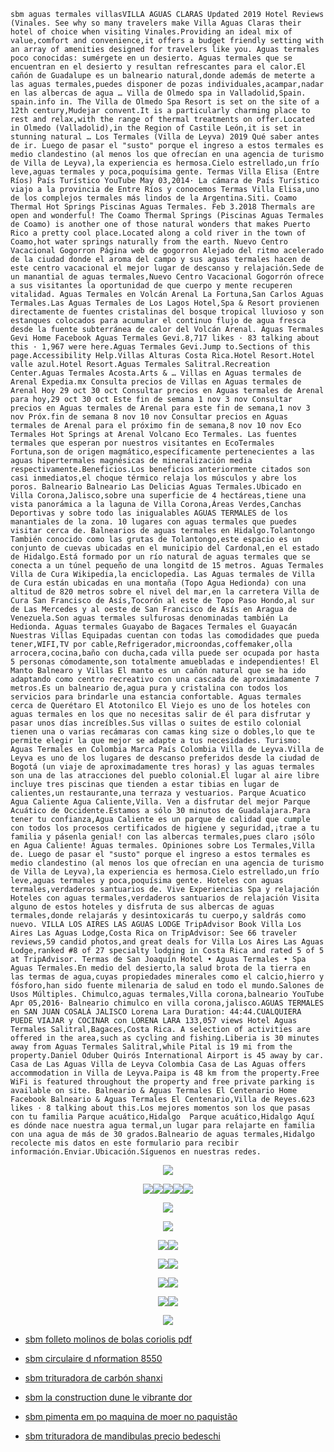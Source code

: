 
```
sbm aguas termales villasVILLA AGUAS CLARAS Updated 2019 Hotel Reviews (Vinales. See why so many travelers make Villa Aguas Claras their hotel of choice when visiting Vinales.Providing an ideal mix of value,comfort and convenience,it offers a budget friendly setting with an array of amenities designed for travelers like you. Aguas termales poco conocidas: sumérgete en un desierto. Aguas termales que se encuentran en el desierto y resultan refrescantes para el calor.El cañón de Guadalupe es un balneario natural,donde además de meterte a las aguas termales,puedes disponer de pozas individuales,acampar,nadar en las albercas de agua … Villa de Olmedo spa in Valladolid,Spain. spain.info in. The Villa de Olmedo Spa Resort is set on the site of a 12th century,Mudejar convent.It is a particularly charming place to rest and relax,with the range of thermal treatments on offer.Located in Olmedo (Valladolid),in the Region of Castile León,it is set in stunning natural … Los Termales (Villa de Leyva) 2019 Qué saber antes de ir. Luego de pasar el "susto" porque el ingreso a estos termales es medio clandestino (al menos los que ofrecían en una agencia de turismo de Villa de Leyva),la experiencia es hermosa.Cielo estrellado,un frío leve,aguas termales y poca,poquísima gente. Termas Villa Elisa (Entre Ríos) País Turístico YouTube May 03,2014· La cámara de País Turístico viajo a la provincia de Entre Ríos y conocemos Termas Villa Elisa,uno de los complejos termales más lindos de la Argentina.Siti. Coamo Thermal Hot Springs Piscinas Aguas Termales. Feb 3.2018 Thermals are open and wonderful! The Coamo Thermal Springs (Piscinas Aguas Termales de Coamo) is another one of those natural wonders that makes Puerto Rico a pretty cool place.Located along a cold river in the town of Coamo,hot water springs naturally from the earth. Nuevo Centro Vacacional Gogorron Página web de gogorron Alejado del ritmo acelerado de la ciudad donde el aroma del campo y sus aguas termales hacen de este centro vacacional el mejor lugar de descanso y relajación.Sede de un manantial de aguas termales,Nuevo Centro Vacacional Gogorrón ofrece a sus visitantes la oportunidad de que cuerpo y mente recuperen vitalidad. Aguas Termales en Volcán Arenal La Fortuna,San Carlos Aguas Termales.Las Aguas Termales de Los Lagos Hotel,Spa & Resort provienen directamente de fuentes cristalinas del bosque tropical lluvioso y son estanques colocados para acumular el continuo flujo de agua fresca desde la fuente subterránea de calor del Volcán Arenal. Aguas Termales Gevi Home Facebook Aguas Termales Gevi.8,717 likes · 83 talking about this · 1,967 were here.Aguas Termales Gevi.Jump to.Sections of this page.Accessibility Help.Villas Alturas Costa Rica.Hotel Resort.Hotel valle azul.Hotel Resort.Aguas Termales Salitral.Recreation Center.Aguas Termales Acosta.Arts & … Villas en Aguas termales de Arenal Expedia.mx Consulta precios de Villas en Aguas termales de Arenal Hoy 29 oct 30 oct Consultar precios en Aguas termales de Arenal para hoy,29 oct 30 oct Este fin de semana 1 nov 3 nov Consultar precios en Aguas termales de Arenal para este fin de semana,1 nov 3 nov Próx.fin de semana 8 nov 10 nov Consultar precios en Aguas termales de Arenal para el próximo fin de semana,8 nov 10 nov Eco Termales Hot Springs at Arenal Volcano Eco Termales. Las fuentes termales que esperan por nuestros visitantes en EcoTermales Fortuna,son de origen magmático,específicamente pertenecientes a las aguas hipertermales magnésicas de mineralización media respectivamente.Beneficios.Los beneficios anteriormente citados son casi inmediatos,el choque térmico relaja los músculos y abre los poros. Balneario Balneario Las Delicias Aguas Termales.Ubicado en Villa Corona,Jalisco,sobre una superficie de 4 hectáreas,tiene una vista panorámica a la laguna de Villa Corona,Áreas Verdes,Canchas Deportivas y sobre todo las inigualables AGUAS TERMALES de los manantiales de la zona. 10 lugares con aguas termales que puedes visitar cerca de. Balnearios de aguas termales en Hidalgo.Tolantongo También conocido como las grutas de Tolantongo,este espacio es un conjunto de cuevas ubicadas en el municipio del Cardonal,en el estado de Hidalgo.Está formado por un río natural de aguas termales que se conecta a un túnel pequeño de una longitd de 15 metros. Aguas Termales Villa de Cura Wikipedia,la enciclopedia. Las Aguas termales de Villa de Cura están ubicadas en una montaña (Topo Agua Hedionda) con una altitud de 820 metros sobre el nivel del mar,en la carretera Villa de Cura San Francisco de Asís,Tocorón al este de Topo Paso Hondo,al sur de Las Mercedes y al oeste de San Francisco de Asís en Aragua de Venezuela.Son aguas termales sulfurosas denominadas también La Hedionda. Aguas termales Guayabo de Bagaces Termales el Guayacán Nuestras Villas Equipadas cuentan con todas las comodidades que pueda tener,WIFI,TV por cable,Refrigerador,microondas,coffemaker,olla arrocera,cocina,baño con ducha,cada villa puede ser ocupada por hasta 5 personas cómodamente,son totalmente amuebladas e independientes! El Manto Balnearo y Villas El manto es un cañón natural que se ha ido adaptando como centro recreativo con una cascada de aproximadamente 7 metros.Es un balneario de,agua pura y cristalina con todos los servicios para brindarle una estancia confortable. Aguas termales cerca de Querétaro El Atotonilco El Viejo es uno de los hoteles con aguas termales en los que no necesitas salir de él para disfrutar y pasar unos días increíbles.Sus villas o suites de estilo colonial tienen una o varias recámaras con camas king size o dobles,lo que te permite elegir la que mejor se adapte a tus necesidades. Turismo: Aguas Termales en Colombia Marca País Colombia Villa de Leyva.Villa de Leyva es uno de los lugares de descanso preferidos desde la ciudad de Bogotá (un viaje de aproximadamente tres horas) y las aguas termales son una de las atracciones del pueblo colonial.El lugar al aire libre incluye tres piscinas que tienden a estar tibias en lugar de calientes,un restaurante,una terraza y vestuarios. Parque Acuatico Agua Caliente Agua Caliente,Villa. Ven a disfrutar del mejor Parque Acuático de Occidente.Estamos a sólo 30 minutos de Guadalajara.Para tener tu confianza,Agua Caliente es un parque de calidad que cumple con todos los procesos certificados de higiene y seguridad,¡trae a tu familia y pásenla genial! con las albercas termales,pues claro ¡sólo en Agua Caliente! Aguas termales. Opiniones sobre Los Termales,Villa de. Luego de pasar el "susto" porque el ingreso a estos termales es medio clandestino (al menos los que ofrecían en una agencia de turismo de Villa de Leyva),la experiencia es hermosa.Cielo estrellado,un frío leve,aguas termales y poca,poquísima gente. Hoteles con aguas termales,verdaderos santuarios de. Vive Experiencias Spa y relajación Hoteles con aguas termales,verdaderos santuarios de relajación Visita alguno de estos hoteles y disfruta de sus albercas de aguas termales,donde relajarás y desintoxicarás tu cuerpo,y saldrás como nuevo. VILLA LOS AIRES LAS AGUAS LODGE TripAdvisor Book Villa Los Aires Las Aguas Lodge,Costa Rica on TripAdvisor: See 66 traveler reviews,59 candid photos,and great deals for Villa Los Aires Las Aguas Lodge,ranked #8 of 27 specialty lodging in Costa Rica and rated 5 of 5 at TripAdvisor. Termas de San Joaquín Hotel • Aguas Termales • Spa Aguas Termales.En medio del desierto,la salud brota de la tierra en las termas de agua,cuyas propiedades minerales como el calcio,hierro y fósforo,han sido fuente milenaria de salud en todo el mundo.Salones de Usos Múltiples. Chimulco,aguas termales,Villa corona,balneario YouTube Apr 05,2016· Balneario chimulco en villa corona,jalisco.AGUAS TERMALES en SAN JUAN COSALÁ JALISCO Lorena Lara Duration: 44:44.CUALQUIERA PUEDE VIAJAR y COCINAR con LORENA LARA 133,057 views Hotel Aguas Termales Salitral,Bagaces,Costa Rica. A selection of activities are offered in the area,such as cycling and fishing.Liberia is 30 minutes away from Aguas Termales Salitral,while Pital is 19 mi from the property.Daniel Oduber Quirós International Airport is 45 away by car. Casa de Las Aguas Villa de Leyva Colombia Casa de Las Aguas offers accommodation in Villa de Leyva.Paipa is 48 km from the property.Free WiFi is featured throughout the property and free private parking is available on site. Balneario & Aguas Termales El Centenario Home Facebook Balneario & Aguas Termales El Centenario,Villa de Reyes.623 likes · 8 talking about this.Los mejores momentos son los que pasas con tu familia Parque acuático,Hidalgo  Parque acuático,Hidalgo Aquí es dónde nace nuestra agua termal,un lugar para relajarte en familia con una agua de más de 30 grados.Balneario de aguas termales,Hidalgo recolecte mis datos en este formulario para recibir información.Enviar.Ubicación.Síguenos en nuestras redes. 
```

<div align="center">

<a href="https://es-crusher.shibang-china.com/github&k=sbm+aguas+termales+villas"><img src="https://static.shibang-china.com/es/crusher/logo.jpg"></a>

<a href="https://es-crusher.shibang-china.com/github&k=sbm+aguas+termales+villas"><img src="https://static.shibang-china.com/es/crusher/index.jpg"></a><a href="https://es-crusher.shibang-china.com/material.htmlgithub&k=sbm+aguas+termales+villas"><img src="https://static.shibang-china.com/es/crusher/material.jpg"></a><a href="https://es-crusher.shibang-china.com/application.htmlgithub&k=sbm+aguas+termales+villas"><img src="https://static.shibang-china.com/es/crusher/application.jpg"></a><a href="https://es-crusher.shibang-china.com/aboutus.htmlgithub&k=sbm+aguas+termales+villas"><img src="https://static.shibang-china.com/es/crusher/aboutus.jpg"></a><a href="https://es-crusher.shibang-china.com/contact.htmlgithub&k=sbm+aguas+termales+villas"><img src="https://static.shibang-china.com/es/crusher/contact.jpg"></a>

<a href="https://es-crusher.shibang-china.com/github&k=sbm+aguas+termales+villas"><img src="https://static.shibang-china.com/es/crusher/banner.jpg"></a>

<a href="https://swt.shibang-china.com/github&k=sbm+aguas+termales+villas"><img src="https://static.shibang-china.com/es/crusher/text.jpg"></a>

<a href="https://swt.shibang-china.com/github&k=sbm+aguas+termales+villas"><img src="https://static.shibang-china.com/es/crusher/chat.jpg"></a><a href="https://es-crusher.shibang-china.com/contact.htmlgithub&k=sbm+aguas+termales+villas"><img src="https://static.shibang-china.com/es/crusher/message.jpg"></a>

<a href="https://es-crusher.shibang-china.com/products/pe.htmlgithub&k=sbm+aguas+termales+villas"><img src="https://static.shibang-china.com/es/crusher/pe.jpg"></a><a href="https://es-crusher.shibang-china.com/products/pf.htmlgithub&k=sbm+aguas+termales+villas"><img src="https://static.shibang-china.com/es/crusher/pf.jpg"></a>

<a href="https://es-crusher.shibang-china.com/products/hpt.htmlgithub&k=sbm+aguas+termales+villas"><img src="https://static.shibang-china.com/es/crusher/hpt.jpg"></a><a href="https://es-crusher.shibang-china.com/products/vsi.htmlgithub&k=sbm+aguas+termales+villas"><img src="https://static.shibang-china.com/es/crusher/vsi.jpg"></a>

<a href="https://es-crusher.shibang-china.com/products/klv.htmlgithub&k=sbm+aguas+termales+villas"><img src="https://static.shibang-china.com/es/crusher/klv.jpg"></a><a href="https://es-crusher.shibang-china.com/products/portable.htmlgithub&k=sbm+aguas+termales+villas"><img src="https://static.shibang-china.com/es/crusher/portable.jpg"></a>

<a href="https://swt.shibang-china.com/github&k=sbm+aguas+termales+villas"><img src="https://static.shibang-china.com/es/crusher/case.jpg"></a>

</div>


* [sbm folleto molinos de bolas coriolis pdf](sbm%20folleto%20molinos%20de%20bolas%20coriolis%20pdf.md)

* [sbm circulaire d nformation 8550](sbm%20circulaire%20d%20nformation%208550.md)

* [sbm trituradora de carbón shanxi](sbm%20trituradora%20de%20carb%C3%B3n%20shanxi.md)

* [sbm la construction dune le vibrante dor](sbm%20la%20construction%20dune%20le%20vibrante%20dor.md)

* [sbm pimenta em po maquina de moer no paquistão](sbm%20pimenta%20em%20po%20maquina%20de%20moer%20no%20paquist%C3%A3o.md)

* [sbm trituradora de mandibulas precio bedeschi](sbm%20trituradora%20de%20mandibulas%20precio%20bedeschi.md)